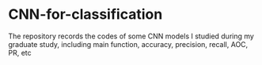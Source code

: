 # CNN-for-classification
The repository records the codes of some CNN models I studied during my graduate study, including main function, accuracy, precision, recall, AOC, PR, etc
